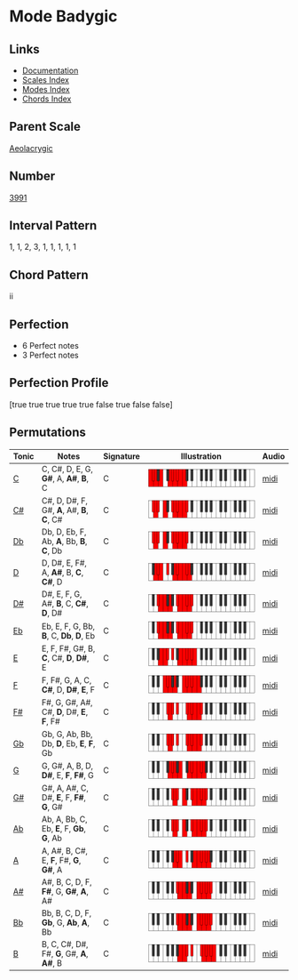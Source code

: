 # Mode Badygic

## Links

- [Documentation](index.md)
- [Scales Index](Scales.md)
- [Modes Index](Modes.md)
- [Chords Index](Chords.md)

## Parent Scale

[Aeolacrygic](ScaleAeolacrygic.md)

## Number

[3991](https://ianring.com/musictheory/scales/3991)

## Interval Pattern

1, 1, 2, 3, 1, 1, 1, 1, 1

## Chord Pattern

ii

## Perfection

- 6 Perfect notes
- 3 Perfect notes

## Perfection Profile

[true true true true true false true false false]

## Permutations

| Tonic | Notes | Signature | Illustration | Audio |
|-------|-------|-----------|--------------|-------|
| [C](ModeCNaturalBadygic.md) | C, C#, D, E, G, **G#**, A, **A#**, **B**, C | C | ![CNaturalBadygic](ModeCNaturalBadygic.png) | [midi](https://github.com/edipermadi/music/blob/main/docs/ModeCNaturalBadygic.mid?raw=true) |
| [C#](ModeCSharpBadygic.md) | C#, D, D#, F, G#, **A**, A#, **B**, **C**, C# | C | ![CSharpBadygic](ModeCSharpBadygic.png) | [midi](https://github.com/edipermadi/music/blob/main/docs/ModeCSharpBadygic.mid?raw=true) |
| [Db](ModeDFlatBadygic.md) | Db, D, Eb, F, Ab, **A**, Bb, **B**, **C**, Db | C | ![DFlatBadygic](ModeDFlatBadygic.png) | [midi](https://github.com/edipermadi/music/blob/main/docs/ModeDFlatBadygic.mid?raw=true) |
| [D](ModeDNaturalBadygic.md) | D, D#, E, F#, A, **A#**, B, **C**, **C#**, D | C | ![DNaturalBadygic](ModeDNaturalBadygic.png) | [midi](https://github.com/edipermadi/music/blob/main/docs/ModeDNaturalBadygic.mid?raw=true) |
| [D#](ModeDSharpBadygic.md) | D#, E, F, G, A#, **B**, C, **C#**, **D**, D# | C | ![DSharpBadygic](ModeDSharpBadygic.png) | [midi](https://github.com/edipermadi/music/blob/main/docs/ModeDSharpBadygic.mid?raw=true) |
| [Eb](ModeEFlatBadygic.md) | Eb, E, F, G, Bb, **B**, C, **Db**, **D**, Eb | C | ![EFlatBadygic](ModeEFlatBadygic.png) | [midi](https://github.com/edipermadi/music/blob/main/docs/ModeEFlatBadygic.mid?raw=true) |
| [E](ModeENaturalBadygic.md) | E, F, F#, G#, B, **C**, C#, **D**, **D#**, E | C | ![ENaturalBadygic](ModeENaturalBadygic.png) | [midi](https://github.com/edipermadi/music/blob/main/docs/ModeENaturalBadygic.mid?raw=true) |
| [F](ModeFNaturalBadygic.md) | F, F#, G, A, C, **C#**, D, **D#**, **E**, F | C | ![FNaturalBadygic](ModeFNaturalBadygic.png) | [midi](https://github.com/edipermadi/music/blob/main/docs/ModeFNaturalBadygic.mid?raw=true) |
| [F#](ModeFSharpBadygic.md) | F#, G, G#, A#, C#, **D**, D#, **E**, **F**, F# | C | ![FSharpBadygic](ModeFSharpBadygic.png) | [midi](https://github.com/edipermadi/music/blob/main/docs/ModeFSharpBadygic.mid?raw=true) |
| [Gb](ModeGFlatBadygic.md) | Gb, G, Ab, Bb, Db, **D**, Eb, **E**, **F**, Gb | C | ![GFlatBadygic](ModeGFlatBadygic.png) | [midi](https://github.com/edipermadi/music/blob/main/docs/ModeGFlatBadygic.mid?raw=true) |
| [G](ModeGNaturalBadygic.md) | G, G#, A, B, D, **D#**, E, **F**, **F#**, G | C | ![GNaturalBadygic](ModeGNaturalBadygic.png) | [midi](https://github.com/edipermadi/music/blob/main/docs/ModeGNaturalBadygic.mid?raw=true) |
| [G#](ModeGSharpBadygic.md) | G#, A, A#, C, D#, **E**, F, **F#**, **G**, G# | C | ![GSharpBadygic](ModeGSharpBadygic.png) | [midi](https://github.com/edipermadi/music/blob/main/docs/ModeGSharpBadygic.mid?raw=true) |
| [Ab](ModeAFlatBadygic.md) | Ab, A, Bb, C, Eb, **E**, F, **Gb**, **G**, Ab | C | ![AFlatBadygic](ModeAFlatBadygic.png) | [midi](https://github.com/edipermadi/music/blob/main/docs/ModeAFlatBadygic.mid?raw=true) |
| [A](ModeANaturalBadygic.md) | A, A#, B, C#, E, **F**, F#, **G**, **G#**, A | C | ![ANaturalBadygic](ModeANaturalBadygic.png) | [midi](https://github.com/edipermadi/music/blob/main/docs/ModeANaturalBadygic.mid?raw=true) |
| [A#](ModeASharpBadygic.md) | A#, B, C, D, F, **F#**, G, **G#**, **A**, A# | C | ![ASharpBadygic](ModeASharpBadygic.png) | [midi](https://github.com/edipermadi/music/blob/main/docs/ModeASharpBadygic.mid?raw=true) |
| [Bb](ModeBFlatBadygic.md) | Bb, B, C, D, F, **Gb**, G, **Ab**, **A**, Bb | C | ![BFlatBadygic](ModeBFlatBadygic.png) | [midi](https://github.com/edipermadi/music/blob/main/docs/ModeBFlatBadygic.mid?raw=true) |
| [B](ModeBNaturalBadygic.md) | B, C, C#, D#, F#, **G**, G#, **A**, **A#**, B | C | ![BNaturalBadygic](ModeBNaturalBadygic.png) | [midi](https://github.com/edipermadi/music/blob/main/docs/ModeBNaturalBadygic.mid?raw=true) |

